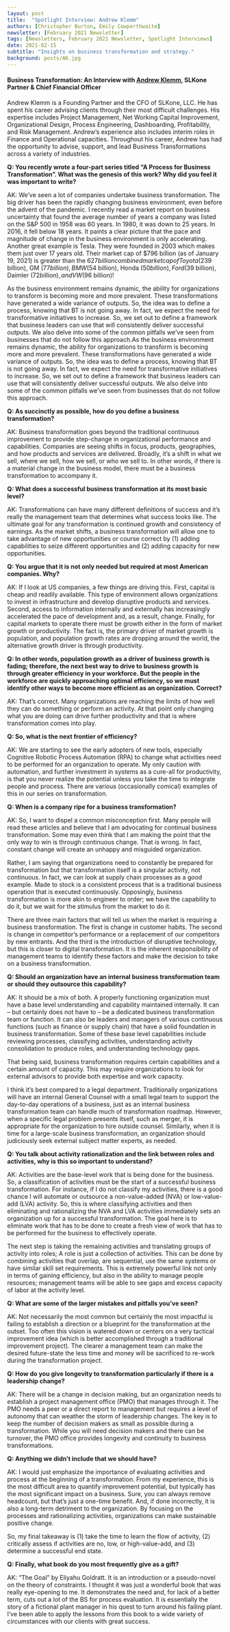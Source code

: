 ```yaml
---
layout: post
title:  "Spotlight Interview: Andrew Klemm"
authors: [Christopher Burton, Emily Cowperthwaite]
newsletter: [February 2021 Newsletter]
tags: [Newsletters, February 2021 Newsletter, Spotlight Interviews]
date: 2021-02-15
subtitle: "Insights on business transformation and strategy."
background: posts/AK.jpg
---
```


#### Business Transformation: An Interview with <a href="https://slkone.com//team-members/Andrew-Klemm/">Andrew Klemm</a>, SLKone Partner & Chief Financial Officer

Andrew Klemm is a Founding Partner and the CFO of SLKone, LLC.  He has spent his career advising clients through their most difficult challenges. His expertise includes Project Management, Net Working Capital Improvement, Organizational Design, Process Engineering, Dashboarding, Profitability, and Risk Management. Andrew’s experience also includes interim roles in Finance and Operational capacities. Throughout his career, Andrew has had the opportunity to advise, support, and lead Business Transformations across a variety of industries.

**Q: You recently wrote a four-part series titled “A Process for Business Transformation”. What was the genesis of this work? Why did you feel it was important to write?**

AK: We’ve seen a lot of companies undertake business transformation. The big driver has been the rapidly changing business environment, even before the advent of the pandemic. I recently read a market report on business uncertainty that found the average number of years a company was listed on the S&P 500 in 1958 was 60 years. In 1980, it was down to 25 years. In 2016, it fell below 18 years. It paints a clear picture that the pace and magnitude of change in the business environment is only accelerating. Another great example is Tesla. They were founded in 2003 which makes them just over 17 years old. Their market cap of $796 billion (as of January 19, 2021) is greater than the $627 billion combined market cap of Toyota ($239 billion), GM ($77 billion), BMW ($54 billion), Honda ($50 billion), Ford ($39 billion), Daimler ($72 billion), and VW ($96 billion)!

As the business environment remains dynamic, the ability for organizations to transform is becoming more and more prevalent. These transformations have generated a wide variance of outputs. So, the idea was to define a process, knowing that BT is not going away. In fact, we expect the need for transformative initiatives to increase. So, we set out to define a framework that business leaders can use that will consistently deliver successful outputs. We also delve into some of the common pitfalls we’ve seen from businesses that do not follow this approach.As the business environment remains dynamic, the ability for organizations to transform is becoming more and more prevalent. These transformations have generated a wide variance of outputs. So, the idea was to define a process, knowing that BT is not going away. In fact, we expect the need for transformative initiatives to increase. So, we set out to define a framework that business leaders can use that will consistently deliver successful outputs. We also delve into some of the common pitfalls we’ve seen from businesses that do not follow this approach.

**Q: As succinctly as possible, how do you define a business transformation?**

AK: Business transformation goes beyond the traditional continuous improvement to provide step-change in organizational performance and capabilities. Companies are seeing shifts in focus, products, geographies, and how products and services are delivered. Broadly, it’s a shift in what we sell, where we sell, how we sell, or who we sell to. In other words, if there is a material change in the business model, there must be a business transformation to accompany it.

**Q: What does a successful business transformation at its most basic level?**

AK: Transformations can have many different definitions of success and it’s really the management team that determines what success looks like. The ultimate goal for any transformation is continued growth and consistency of earnings. As the market shifts, a business transformation will allow one to take advantage of new opportunities or course correct by (1) adding capabilities to seize different opportunities and (2) adding capacity for new opportunities.  

**Q: You argue that it is not only needed but required at most American companies. Why?**

AK: If I look at US companies, a few things are driving this. First, capital is cheap and readily available. This type of environment allows organizations to invest in infrastructure and develop disruptive products and services. Second, access to information internally and externally has increasingly accelerated the pace of development and, as a result, change. Finally, for capital markets to operate there must be growth either in the form of market growth or productivity.  The fact is, the primary driver of market growth is population, and population growth rates are dropping around the world, the alternative growth driver is through productivity. 

**Q: In other words, population growth as a driver of business growth is fading; therefore, the next best way to drive to business growth is through greater efficiency in your workforce. But the people in the workforce are quickly approaching optimal efficiency, so we must identify other ways to become more efficient as an organization. Correct?**

AK: That’s correct. Many organizations are reaching the limits of how well they can do something or perform an activity.  At that point only changing what you are doing can drive further productivity and that is where transformation comes into play.

**Q: So, what is the next frontier of efficiency?**

AK: We are starting to see the early adopters of new tools, especially Cognitive Robotic Process Automation (RPA) to change what activities need to be performed for an organization to operate.  My only caution with automation, and further investment in systems as a cure-all for productivity, is that you never realize the potential unless you take the time to integrate people and process. There are various (occasionally comical) examples of this in our series on transformation.  

**Q: When is a company ripe for a business transformation?**

AK: So, I want to dispel a common misconception first. Many people will read these articles and believe that I am advocating for continual business transformation. Some may even think that I am making the point that the only way to win is through continuous change. That is wrong. In fact, constant change will create an unhappy and misguided organization.

Rather, I am saying that organizations need to constantly be prepared for transformation but that transformation itself is a singular activity, not continuous. In fact, we can look at supply chain processes as a good example. Made to stock is a consistent process that is a traditional business operation that is executed continuously. Opposingly, business transformation is more akin to engineer to order; we have the capability to do it, but we wait for the stimulus from the market to do it.

There are three main factors that will tell us when the market is requiring a business transformation. The first is change in customer habits. The second is change in competitor’s performance or a replacement of our competitors by new entrants. And the third is the introduction of disruptive technology, but this is closer to digital transformation. It is the inherent responsibility of management teams to identify these factors and make the decision to take on a business transformation.

**Q: Should an organization have an internal business transformation team or should they outsource this capability?**

AK: It should be a mix of both. A properly functioning organization must have a base level understanding and capability maintained internally. It can – but certainly does not have to – be a dedicated business transformation team or function. It can also be leaders and managers of various continuous functions (such as finance or supply chain) that have a solid foundation in business transformation. Some of these base level capabilities include reviewing processes, classifying activities, understanding activity consolidation to produce roles, and understanding technology gaps.

That being said, business transformation requires certain capabilities and a certain amount of capacity. This may require organizations to look for external advisors to provide both expertise and work capacity.

I think it’s best compared to a legal department. Traditionally organizations will have an internal General Counsel with a small legal team to support the day-to-day operations of a business, just as an internal business transformation team can handle much of transformation roadmap. However, when a specific legal problem presents itself, such as merger, it is appropriate for the organization to hire outside counsel. Similarly, when it is time for a large-scale business transformation, an organization should judiciously seek external subject matter experts, as needed. 

**Q: You talk about activity rationalization and the link between roles and activities, why is this so important to understand?**

AK: Activities are the base-level work that is being done for the business. So, a classification of activities must be the start of a successful business transformation. For instance, if I do not classify my activities, there is a good chance I will automate or outsource a non-value-added (NVA) or low-value-add (LVA) activity. So, this is where classifying activities and then eliminating and rationalizing the NVA and LVA activities immediately sets an organization up for a successful transformation. The goal here is to eliminate work that has to be done to create a fresh view of work that has to be performed for the business to effectively operate.

The next step is taking the remaining activities and translating groups of activity into roles; A role is just a collection of activities. This can be done by combining activities that overlap, are sequential, use the same systems or have similar skill set requirements.  This is extremely powerful link not only in terms of gaining efficiency, but also in the ability to manage people resources; management teams will be able to see gaps and excess capacity of labor at the activity level.

**Q: What are some of the larger mistakes and pitfalls you’ve seen?**

AK: Not necessarily the most common but certainly the most impactful is failing to establish a direction or a blueprint for the transformation at the outset. Too often this vision is watered down or centers on a very tactical improvement idea (which is better accomplished through a traditional improvement project).  The clearer a management team can make the desired future-state the less time and money will be sacrificed to re-work during the transformation project.

**Q: How do you give longevity to transformation particularly if there is a leadership change?**

AK: There will be a change in decision making, but an organization needs to establish a project management office (PMO) that manages through it. The PMO needs a peer or a direct report to management but requires a level of autonomy that can weather the storm of leadership changes. The key is to keep the number of decision makers as small as possible during a transformation. While you will need decision makers and there can be turnover, the PMO office provides longevity and continuity to business transformations.

**Q: Anything we didn’t include that we should have?**

AK: I would just emphasize the importance of evaluating activities and process at the beginning of a transformation. From my experience, this is the most difficult area to quantify improvement potential, but typically has the most significant impact on a business. Sure, you can always remove headcount, but that’s just a one-time benefit. And, if done incorrectly, it is also a long-term detriment to the organization. By focusing on the processes and rationalizing activities, organizations can make sustainable positive change.

So, my final takeaway is (1) take the time to learn the flow of activity, (2) critically assess if activities are no, low, or high-value-add, and (3) determine a successful end state.

**Q: Finally, what book do you most frequently give as a gift?**

AK: “The Goal” by Eliyahu Goldratt. It is an introduction or a pseudo-novel on the theory of constraints. I thought it was just a wonderful book that was really eye-opening to me. It demonstrates the need and, for lack of a better term, cuts out a lot of the BS for process evaluation. It is essentially the story of a fictional plant manager in his quest to turn around his failing plant. I’ve been able to apply the lessons from this book to a wide variety of circumstances with our clients with great success.
